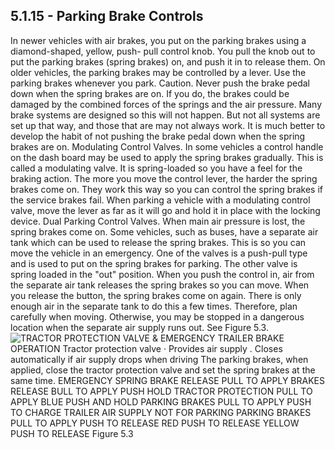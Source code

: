 ## 5.1.15 - Parking Brake Controls
In newer vehicles with air brakes, you put on the parking brakes using a diamond-shaped, yellow, push- pull control knob. You pull the knob out to put the parking brakes (spring brakes) on, and push it in to release them. On older vehicles, the parking brakes may be controlled by a lever. Use the parking brakes whenever you park.
Caution. Never push the brake pedal down when the spring brakes are on. If you do, the brakes could be damaged by the combined forces of the springs and the air pressure. Many brake systems are designed so this will not happen. But not all systems are set up that way, and those that are may not always work. It is much better to develop the habit of not pushing the brake pedal down when the spring brakes are on.
Modulating Control Valves. In some vehicles a control handle on the dash board may be used to apply the spring brakes gradually. This is called a modulating valve. It is spring-loaded so you have a feel for the braking action. The more you move the control lever, the harder the spring brakes come on. They work this way so you can control the spring brakes if the service brakes fail. When parking a vehicle with a modulating control valve, move the lever as far as it will go and hold it in place with the locking device.
Dual Parking Control Valves. When main air pressure is lost, the spring brakes come on. Some vehicles, such as buses, have a separate air tank which can be used to release the spring brakes. This is so you can move the vehicle in an emergency. One of the valves is a push-pull type and is used to put on the spring brakes for parking. The other valve is spring loaded in the "out" position. When you push the control in, air from the separate air tank releases the spring brakes so you can move. When you release the button, the spring brakes come on again. There is only enough air in the separate tank to do this a few times. Therefore, plan carefully when moving. Otherwise, you may be stopped in a dangerous location when the separate air supply runs out. See Figure 5.3.
![TRACTOR PROTECTION VALVE & EMERGENCY TRAILER BRAKE OPERATION Tractor protection valve · Provides air supply . Closes automatically if air supply drops when driving The parking brakes, when applied, close the tractor protection valve and set the spring brakes at the same time. EMERGENCY SPRING BRAKE RELEASE PULL TO APPLY BRAKES RELEASE BULL TO APPLY PUSH HOLD TRACTOR PROTECTION PULL TO APPLY BLUE PUSH AND HOLD PARKING BRAKES PULL TO APPLY PUSH TO CHARGE TRAILER AIR SUPPLY NOT FOR PARKING PARKING BRAKES PULL TO APPLY PUSH TO RELEASE RED PUSH TO RELEASE YELLOW PUSH TO RELEASE Figure 5.3]()